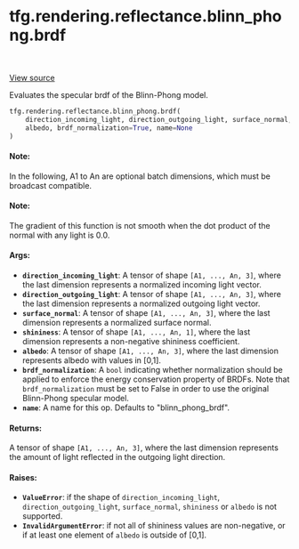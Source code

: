 <div itemscope itemtype="http://developers.google.com/ReferenceObject">
<meta itemprop="name" content="tfg.rendering.reflectance.blinn_phong.brdf" />
<meta itemprop="path" content="Stable" />
</div>

# tfg.rendering.reflectance.blinn_phong.brdf

<!-- Insert buttons and diff -->

<table class="tfo-notebook-buttons tfo-api" align="left">
</table>

<a target="_blank" href="https://github.com/tensorflow/graphics/blob/master/tensorflow_graphics/rendering/reflectance/blinn_phong.py">View source</a>



Evaluates the specular brdf of the Blinn-Phong model.

```python
tfg.rendering.reflectance.blinn_phong.brdf(
    direction_incoming_light, direction_outgoing_light, surface_normal, shininess,
    albedo, brdf_normalization=True, name=None
)
```



<!-- Placeholder for "Used in" -->


#### Note:

In the following, A1 to An are optional batch dimensions, which must be
broadcast compatible.



#### Note:

The gradient of this function is not smooth when the dot product of the
normal with any light is 0.0.



#### Args:


* <b>`direction_incoming_light`</b>: A tensor of shape `[A1, ..., An, 3]`, where the
  last dimension represents a normalized incoming light vector.
* <b>`direction_outgoing_light`</b>: A tensor of shape `[A1, ..., An, 3]`, where the
  last dimension represents a normalized outgoing light vector.
* <b>`surface_normal`</b>: A tensor of shape `[A1, ..., An, 3]`, where the last
  dimension represents a normalized surface normal.
* <b>`shininess`</b>: A tensor of shape `[A1, ..., An, 1]`, where the last dimension
  represents a non-negative shininess coefficient.
* <b>`albedo`</b>: A tensor of shape `[A1, ..., An, 3]`, where the last dimension
  represents albedo with values in [0,1].
* <b>`brdf_normalization`</b>: A `bool` indicating whether normalization should be
  applied to enforce the energy conservation property of BRDFs. Note that
  `brdf_normalization` must be set to False in order to use the original
  Blinn-Phong specular model.
* <b>`name`</b>: A name for this op. Defaults to "blinn_phong_brdf".


#### Returns:

A tensor of shape `[A1, ..., An, 3]`, where the last dimension represents
  the amount of light reflected in the outgoing light direction.



#### Raises:


* <b>`ValueError`</b>: if the shape of `direction_incoming_light`,
`direction_outgoing_light`, `surface_normal`, `shininess` or `albedo` is not
supported.
* <b>`InvalidArgumentError`</b>: if not all of shininess values are non-negative, or if
at least one element of `albedo` is outside of [0,1].
